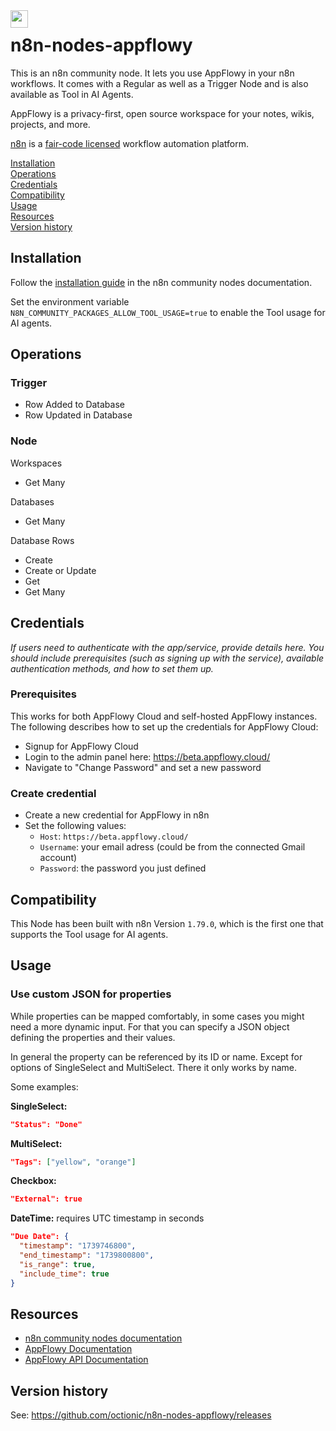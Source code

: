 <img src="https://raw.githubusercontent.com/octionic/n8n-nodes-appflowy/refs/heads/master/nodes/Appflowy/appflowy.svg" align="left" style="margin-right: .8em; height: 2em; width: 2em;">

# n8n-nodes-appflowy

This is an n8n community node. It lets you use AppFlowy in your n8n workflows. It comes with a Regular as well as a Trigger Node and is also available as Tool in AI Agents.

AppFlowy is a privacy-first, open source workspace for your notes, wikis, projects, and more.

[n8n](https://n8n.io/) is a [fair-code licensed](https://docs.n8n.io/reference/license/) workflow automation platform.

[Installation](#installation)  
[Operations](#operations)  
[Credentials](#credentials)  <!-- delete if no auth needed -->  
[Compatibility](#compatibility)  
[Usage](#usage)  <!-- delete if not using this section -->  
[Resources](#resources)  
[Version history](#version-history)  <!-- delete if not using this section -->  

## Installation

Follow the [installation guide](https://docs.n8n.io/integrations/community-nodes/installation/) in the n8n community nodes documentation.

Set the environment variable `N8N_COMMUNITY_PACKAGES_ALLOW_TOOL_USAGE=true` to enable the Tool usage for AI agents.

## Operations

### Trigger

- Row Added to Database
- Row Updated in Database

### Node

Workspaces
- Get Many

Databases
- Get Many

Database Rows
- Create
- Create or Update
- Get
- Get Many

## Credentials

_If users need to authenticate with the app/service, provide details here. You should include prerequisites (such as signing up with the service), available authentication methods, and how to set them up._

### Prerequisites

This works for both AppFlowy Cloud and self-hosted AppFlowy instances. The following describes how to set up the credentials for AppFlowy Cloud:

- Signup for AppFlowy Cloud
- Login to the admin panel here: https://beta.appflowy.cloud/
- Navigate to "Change Password" and set a new password

### Create credential

- Create a new credential for AppFlowy in n8n
- Set the following values:
  - `Host`: `https://beta.appflowy.cloud/`
  - `Username`: your email adress (could be from the connected Gmail account)
  - `Password`: the password you just defined


## Compatibility

This Node has been built with n8n Version `1.79.0`, which is the first one that supports the Tool usage for AI agents.

## Usage

### Use custom JSON for properties

While properties can be mapped comfortably, in some cases you might need a more dynamic input. For that you can specify a JSON object defining the properties and their values.

In general the property can be referenced by its ID or name. Except for options of SingleSelect and MultiSelect. There it only works by name.

Some examples:

**SingleSelect:**

```json
"Status": "Done"
```

**MultiSelect:**

```json
"Tags": ["yellow", "orange"]
```

**Checkbox:**

```json
"External": true
```

**DateTime:**
requires UTC timestamp in seconds

```json
"Due Date": {
  "timestamp": "1739746800",
  "end_timestamp": "1739800800",
  "is_range": true,
  "include_time": true
}
```

## Resources

* [n8n community nodes documentation](https://docs.n8n.io/integrations/community-nodes/)
* [AppFlowy Documentation](https://docs.appflowy.io/docs)
* [AppFlowy API Documentation](https://github.com/AppFlowy-IO/AppFlowy-Docs/tree/main/documentation/appflowy-cloud/openapi)

## Version history

See: https://github.com/octionic/n8n-nodes-appflowy/releases
